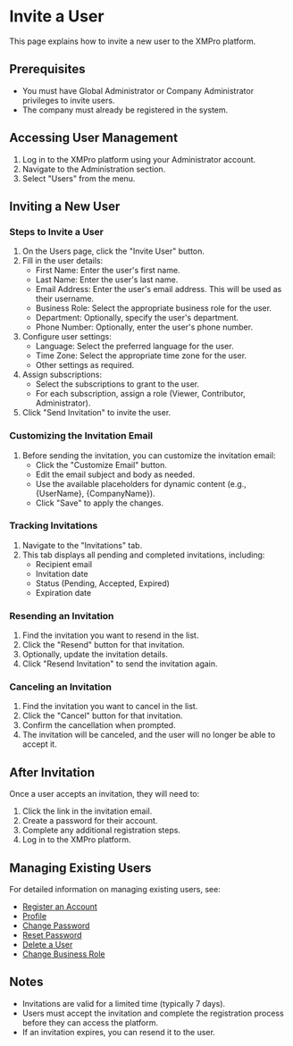 # Invite a User

This page explains how to invite a new user to the XMPro platform.

## Prerequisites

- You must have Global Administrator or Company Administrator privileges to invite users.
- The company must already be registered in the system.

## Accessing User Management

1. Log in to the XMPro platform using your Administrator account.
2. Navigate to the Administration section.
3. Select "Users" from the menu.

## Inviting a New User

### Steps to Invite a User

1. On the Users page, click the "Invite User" button.
2. Fill in the user details:
   - First Name: Enter the user's first name.
   - Last Name: Enter the user's last name.
   - Email Address: Enter the user's email address. This will be used as their username.
   - Business Role: Select the appropriate business role for the user.
   - Department: Optionally, specify the user's department.
   - Phone Number: Optionally, enter the user's phone number.
3. Configure user settings:
   - Language: Select the preferred language for the user.
   - Time Zone: Select the appropriate time zone for the user.
   - Other settings as required.
4. Assign subscriptions:
   - Select the subscriptions to grant to the user.
   - For each subscription, assign a role (Viewer, Contributor, Administrator).
5. Click "Send Invitation" to invite the user.

### Customizing the Invitation Email

1. Before sending the invitation, you can customize the invitation email:
   - Click the "Customize Email" button.
   - Edit the email subject and body as needed.
   - Use the available placeholders for dynamic content (e.g., {UserName}, {CompanyName}).
   - Click "Save" to apply the changes.

### Tracking Invitations

1. Navigate to the "Invitations" tab.
2. This tab displays all pending and completed invitations, including:
   - Recipient email
   - Invitation date
   - Status (Pending, Accepted, Expired)
   - Expiration date

### Resending an Invitation

1. Find the invitation you want to resend in the list.
2. Click the "Resend" button for that invitation.
3. Optionally, update the invitation details.
4. Click "Resend Invitation" to send the invitation again.

### Canceling an Invitation

1. Find the invitation you want to cancel in the list.
2. Click the "Cancel" button for that invitation.
3. Confirm the cancellation when prompted.
4. The invitation will be canceled, and the user will no longer be able to accept it.

## After Invitation

Once a user accepts an invitation, they will need to:

1. Click the link in the invitation email.
2. Create a password for their account.
3. Complete any additional registration steps.
4. Log in to the XMPro platform.

## Managing Existing Users

For detailed information on managing existing users, see:

- [Register an Account](register-an-account.md)
- [Profile](profile.md)
- [Change Password](change-password.md)
- [Reset Password](reset-password.md)
- [Delete a User](delete-a-user.md)
- [Change Business Role](business-role-for-a-user.md)

## Notes

- Invitations are valid for a limited time (typically 7 days).
- Users must accept the invitation and complete the registration process before they can access the platform.
- If an invitation expires, you can resend it to the user.
